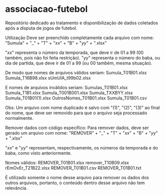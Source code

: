 # associacao-futebol
Repositório dedicado ao tratamento e disponibilização de dados coletados após a disputa de jogos de futebol.

Utilização
Deve ser preenchido completamente cada arquivo com nome:
"Sumula" + "_" + "T" + "_xx_" + "B" + "_yy_" + ".xlsx"

"_xx_" representa o número da temporada, que deve ir de 01 a 99 (00 também, pois não foi feita restrição).
"_yy_" representa o número do baba, ou dia de partida, que deve ir de 01 a 99 (ou 00 também, mesma situação).

De modo que nomes de arquivos válidos seriam:
Sumula_T01B01.xlsx
Sumula_T16B98.xlsx
sUmUlA_t99b02.xlsx

E nomes de arquivos inválidos seriam:
Sumulas_T01B01.xlsx
Sumula_T1B1.xlsx
Sumula_T001B001.xlsx
Sumula_TXXBYY.xlsx
Sumula_T01B01(1).xlsx
OutrosNomes_T01B01.xlsx
Sumula_T01B01.csv

Obs: Um arquivo com nome duplicado é salvo com "(1)", "(2)", "(3)" ao final do nome, que deve ser removido para que o arquivo seja processado normalmente.

Remover dados com código específico:
Para remover dados, deve ser gerado um arquivo com nome:
"REMOVER" + "_" + "T" + "_xx_" + "B" + "_yy_" + ".xlsx"

"_xx_" e "_yy_" representam, respectivamente, os números da temporada e do baba, como visto anteriormente.

Nomes válidos:
REMOVER_T01B01.xlsx
remover_T10B09.xlsx
rEmOvEr_T21B22.xlsx
REMOVER_T01B01.csv
REMOVER_T01B01.txt

É utilizado somente o nome desse arquivo para remover os dados dos outros arquivos, portanto, o conteúdo dentro desse arquivo não tem relevância.